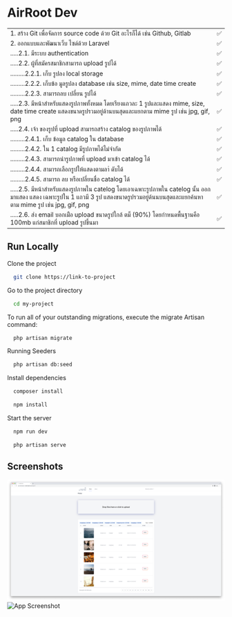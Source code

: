 
# AirRoot Dev
|||
|--------------------------------------------------------------------|---|
|1. สร้าง Git เพื่อจัดการ source code ด้วย Git อะไรก็ได้ เช่น Github, Gitlab|	✅	|
|2. ออกแบบและพัฒนาเว็บ ไซด์ด้วย Laravel|	✅	|
|.....2.1. มีระบบ authentication|	✅|
|.....2.2. ผู้ที่สมัครสมาชิกสามารถ upload รูปได้|	✅|
|.........2.2.1. เก็บ รูปลง local storage|✅|
|.........2.2.2. เก็บข้อ มูลรูปลง database เช่น size, mime, date time create|✅|
|.........2.2.3. สามารถลบ เปลี่ยน รูปได้|✅|
|.....2.3. มีหน้าสำหรับแสดงรูปภาพทั้งหมด โดยเรียงแถวละ 1 รูปและแสดง mime, size, date time create แสดงขนาดรูปรวมอยู่ด้านบนสุดและแยกตาม mime รูป เช่น jpg, gif, png|✅	|
|.....2.4. เจ้า ของรูปที่ upload สามารถสร้าง catalog ของรูปภาพได้|✅	|
|.........2.4.1. เก็บ ข้อมูล catalog ใน database|✅|
|.........2.4.2. ใน 1 catalog มีรูปภาพได้ไม่จำกัด|✅|
|.........2.4.3. สามารถนํารูปภาพที่ upload มาเข้า catalog ได้|✅|
|.........2.4.4. สามารถเลือกรูปให้แสดงตามลาํ ดับได้|✅|
|.........2.4.5. สามารถ ลบ หรือเปลี่ยนชื่อ catalog ได้|✅|
|.....2.5. มีหน้าสำหรับแสดงรูปภาพใน catelog โดยเอาเฉพาะรูปภาพใน catelog นั้น ออกมาแสดง แสดง เฉพาะรูปใน 1 แถวมี 3 รูป แสดงขนาดรูปรวมอยู่ด้นนบนสุดและแยกค้นหาตาม mime รูป เช่น jpg, gif, png|	✅|
|.....2.6. ส่ง email บอกเม่ือ upload ขนาดรูปใกล้ ตม็ (90%) โดยกำหนดพื้นฐานคือ 100mb แก่สมาชิกที่ upload รูปขึ้นมา|✅	|

## Run Locally

Clone the project

```bash
  git clone https://link-to-project
```

Go to the project directory

```bash
  cd my-project
```

To run all of your outstanding migrations, execute the migrate Artisan command:
```bash
  php artisan migrate
```
Running Seeders
```bash
  php artisan db:seed
```

Install dependencies
```bash
  composer install
```
```bash
  npm install
```

Start the server

```bash
  npm run dev
```

```bash
  php artisan serve
```
## Screenshots

![App Screenshot](https://github.com/titanman1989/AirRoot-Dev-Test/blob/115ea2bf06066697da4df300b2920aab615e56a2/public/Screenshot%202565-07-31%20at%2003.34.18.png) ![App Screenshot](https://github.com/titanman1989/AirRoot-Dev-Test/blob/115ea2bf06066697da4df300b2920aab615e56a2/public/Screenshot%202565-07-31%20at%2003.34.42.png)

